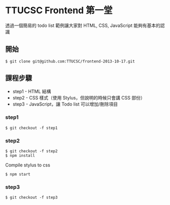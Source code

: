 TTUCSC Frontend 第一堂
=====================

透過一個簡易的 todo list 範例讓大家對 HTML, CSS, JavaScript 能夠有基本的認識

## 開始

    $ git clone git@github.com:TTUCSC/frontend-2013-10-17.git

## 課程步驟

* step1 - HTML 結構
* step2 - CSS 樣式（使用 Stylus，但說明的時候只會講 CSS 部份）
* step3 - JavaScript，讓 Todo list 可以增加/刪除項目

### step1

    $ git checkout -f step1

### step2

    $ git checkout -f step2
    $ npm install

Compile stylus to css

    $ npm start

### step3

    $ git checkout -f step3
